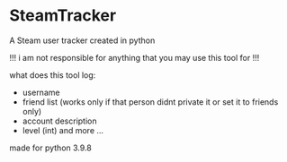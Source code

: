 # SteamTracker
A Steam user tracker created in python

!!! i am not responsible for anything that you may use this tool for !!!

what does this tool log:
* username
* friend list (works only if that person didnt private it or set it to friends only)
* account description
* level (int)
and more ...

made for python 3.9.8
